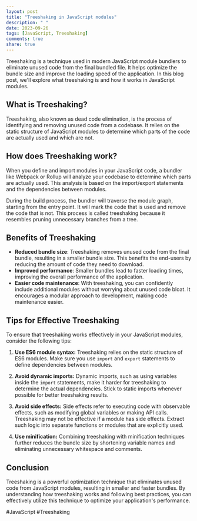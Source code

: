 ```yaml
---
layout: post
title: "Treeshaking in JavaScript modules"
description: " "
date: 2023-09-26
tags: [JavaScript, Treeshaking]
comments: true
share: true
---
```


Treeshaking is a technique used in modern JavaScript module bundlers to eliminate unused code from the final bundled file. It helps optimize the bundle size and improve the loading speed of the application. In this blog post, we'll explore what treeshaking is and how it works in JavaScript modules.

## What is Treeshaking?
Treeshaking, also known as dead code elimination, is the process of identifying and removing unused code from a codebase. It relies on the static structure of JavaScript modules to determine which parts of the code are actually used and which are not.

## How does Treeshaking work?
When you define and import modules in your JavaScript code, a bundler like Webpack or Rollup will analyze your codebase to determine which parts are actually used. This analysis is based on the import/export statements and the dependencies between modules.

During the build process, the bundler will traverse the module graph, starting from the entry point. It will mark the code that is used and remove the code that is not. This process is called treeshaking because it resembles pruning unnecessary branches from a tree.

## Benefits of Treeshaking
- **Reduced bundle size**: Treeshaking removes unused code from the final bundle, resulting in a smaller bundle size. This benefits the end-users by reducing the amount of code they need to download.
- **Improved performance**: Smaller bundles lead to faster loading times, improving the overall performance of the application.
- **Easier code maintenance**: With treeshaking, you can confidently include additional modules without worrying about unused code bloat. It encourages a modular approach to development, making code maintenance easier.

## Tips for Effective Treeshaking
To ensure that treeshaking works effectively in your JavaScript modules, consider the following tips:

1. **Use ES6 module syntax:** Treeshaking relies on the static structure of ES6 modules. Make sure you use `import` and `export` statements to define dependencies between modules.

2. **Avoid dynamic imports:** Dynamic imports, such as using variables inside the `import` statements, make it harder for treeshaking to determine the actual dependencies. Stick to static imports whenever possible for better treeshaking results.

3. **Avoid side effects:** Side effects refer to executing code with observable effects, such as modifying global variables or making API calls. Treeshaking may not be effective if a module has side effects. Extract such logic into separate functions or modules that are explicitly used.

4. **Use minification:** Combining treeshaking with minification techniques further reduces the bundle size by shortening variable names and eliminating unnecessary whitespace and comments.

## Conclusion
Treeshaking is a powerful optimization technique that eliminates unused code from JavaScript modules, resulting in smaller and faster bundles. By understanding how treeshaking works and following best practices, you can effectively utilize this technique to optimize your application's performance.

#JavaScript #Treeshaking